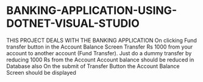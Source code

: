  # BANKING-APPLICATION-USING-DOTNET-VISUAL-STUDIO
 THIS PROJECT DEALS WITH THE BANKING APPLICATION 
 On clicking Fund transfer button in the Account Balance Screen
 Transfer Rs 1000 from your account to another account (Fund Transfer). Just do a dummy transfer by reducing 1000 Rs from the Account
 Account balance should be reduced in Database also
 On the submit of Transfer Button the Account Balance Screen should be displayed
